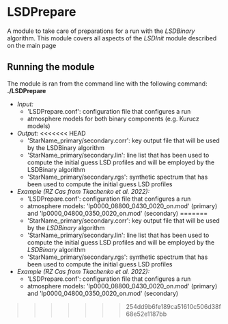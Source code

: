 # LSDPrepare
A module to take care of preparations for a run with the *LSDBinary* algorithm. This module covers all aspects of the *LSDInit* module described on the main page

## Running the module
The module is ran from the command line with the following command: **./LSDPrepare**
* *Input:*
  - 'LSDPrepare.conf': configuration file that configures a run
  - atmosphere models for both binary components (e.g. Kurucz models)
* *Output:* 
<<<<<<< HEAD
  - 'StarName_primary/secondary.corr': key output file that will be used by the LSDBinary algorithm
  - 'StarName_primary/secondary.lin': line list that has been used to compute the initial guess LSD profiles and will be employed by the LSDBinary algorithm
  - 'StarName_primary/secondary.rgs': synthetic spectrum that has been used to compute the initial guess LSD profiles
* *Example (RZ Cas from Tkachenko et al. 2022):*
  - 'LSDPrepare.conf': configuration file that configures a run
  - atmosphere models: 'lp0000_08800_0430_0020_on.mod' (primary) and 'lp0000_04800_0350_0020_on.mod' (secondary)
=======
  - 'StarName_primary/secondary.corr': key output file that will be used by the *LSDBinary* algorithm
  - 'StarName_primary/secondary.lin': line list that has been used to compute the initial guess LSD profiles and will be employed by the *LSDBinary* algorithm
  - 'StarName_primary/secondary.rgs': synthetic spectrum that has been used to compute the initial guess LSD profiles
* *Example (RZ Cas from Tkachenko et al. 2022):*
  - 'LSDPrepare.conf': configuration file that configures a run
  - atmosphere models: 'lp0000_08800_0430_0020_on.mod' (primary) and 'lp0000_04800_0350_0020_on.mod' (secondary)
>>>>>>> 254dd9b6fe189ca51610c506d38f68e52e1187bb

